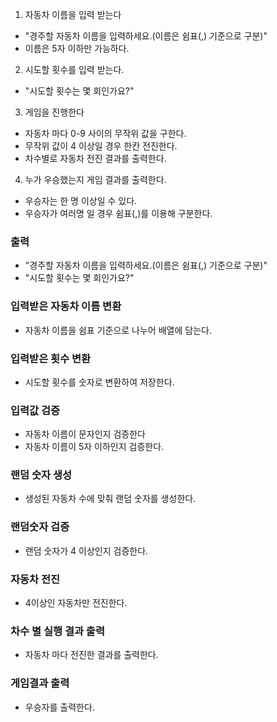 1. 자동차 이름을 입력 받는다

- "경주할 자동차 이름을 입력하세요.(이름은 쉼표(,) 기준으로 구분)"
- 이름은 5자 이하만 가능하다.

2. 시도할 횟수를 입력 받는다.

- "시도할 횟수는 몇 회인가요?"

3. 게임을 진행한다

- 자동차 마다 0-9 사이의 무작위 값을 구한다.
- 무작위 값이 4 이상일 경우 한칸 전진한다.
- 차수별로 자동차 전진 결과를 출력한다.

4. 누가 우승했는지 게임 결과를 출력한다.

- 우승자는 한 명 이상일 수 있다.
- 우승자가 여러명 일 경우 쉼표(,)를 이용해 구분한다.

### 출력

- "경주할 자동차 이름을 입력하세요.(이름은 쉼표(,) 기준으로 구분)"
- "시도할 횟수는 몇 회인가요?"

### 입력받은 자동차 이름 변환

- 자동차 이름을 쉼표 기준으로 나누어 배열에 담는다.

### 입력받은 횟수 변환

- 시도할 횟수를 숫자로 변환하여 저장한다.

### 입력값 검증

- 자동차 이름이 문자인지 검증한다
- 자동차 이름이 5자 이하인지 검증한다.

### 랜덤 숫자 생성

- 생성된 자동차 수에 맞춰 랜덤 숫자를 생성한다.

### 랜덤숫자 검증

- 랜덤 숫자가 4 이상인지 검증한다.

### 자동차 전진

- 4이상인 자동차만 전진한다.

### 차수 별 실행 결과 출력

- 자동차 마다 전진한 결과를 출력한다.

### 게임결과 출력

- 우승자를 출력한다.
